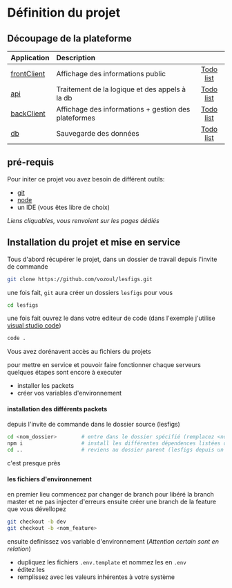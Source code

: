 # Définition du projet

## Découpage de la plateforme

|**Application**|**Description**||
|:--|:--|:-:|
|[frontClient]() |Affichage des informations public| [Todo list](todo/frontend.md)|
|[api]() |Traitement de la logique et des appels à la db| [Todo list](todo/api.md)|
|[backClient]() |Affichage des informations + gestion des plateformes| [Todo list](todo/back.md)|
|[db]() |Sauvegarde des données| [Todo list](todo/db.md)|



## pré-requis

Pour initer ce projet vou avez besoin de différent outils:

- [git](https://git-scm.com/downloads)
- [node](https://nodejs.org/en/download/)
- un IDE (vous êtes libre de choix)

_Liens cliquables, vous renvoient sur les pages dédiés_


## Installation du projet et mise en service

Tous d'abord récupérer le projet, dans un dossier de travail depuis l'invite de commande

```bash
git clone https://github.com/vozoul/lesfigs.git
```

une fois fait, `git` aura créer un dossiers `lesfigs` pour vous

```bash
cd lesfigs
```
une fois fait ouvrez le dans votre editeur de code (dans l'exemple j'utilise [visual studio code](https://code.visualstudio.com/download))

```bash
code .
```

Vous avez dorénavent accès au fichiers du projets

pour mettre en service et pouvoir faire fonctionner chaque serveurs quelques étapes sont encore à executer

- installer les packets
- créer vos variables d'environnement

#### installation des différents packets

depuis l'invite de commande dans le dossier source (lesfigs)

```bash
cd <nom_dossier>        # entre dans le dossier spécifié (remplacez <nom_dossier> par le dossier choisi ['api', 'frontend', 'backend', 'db'])
npm i                   # install les différentes dépendences listées dans le fichier package.json
cd ..                   # reviens au dossier parent (lesfigs depuis un sous dossier)
```
c'est presque près

#### les fichiers d'environnement

en premier lieu commencez par changer de branch pour libéré la branch master et ne pas injecter d'erreurs
ensuite créer une branch de la feature que vous dévellopez

```bash
git checkout -b dev
git checkout -b <nom_feature>
```

ensuite definissez vos variable d'environnement (_Attention certain sont en relation_)

- dupliquez les fichiers `.env.template` et nommez les en `.env`
- éditez les
- remplissez avec les valeurs inhérentes à votre système